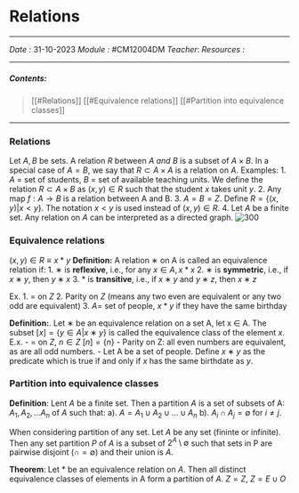 # Relations
---
*Date :*  31-10-2023 
*Module :* #CM12004DM 
*Teacher*: 
*Resources :*

---
##### Contents: 
> [[#Relations]]
> [[#Equivalence relations]]
> [[#Partition into equivalence classes]]
--- 

### Relations
Let $A, B$ be sets. A relation $R$ between $A \ and \  B$ is a subset of $A \times B$. In a special case of $A = B$, we say that $R \subset A \times A$ is a relation on $A$.
Examples:
	1. $A$ = set of students, $B$ = set of available teaching units. We define the relation $R \subset A \times B$ as $(x, y) \in R$ such that the student $x$ takes unit $y$.
	2. Any map $f : A \to B$ is a relation between A and B.
	3. $A = B = Z$. Define $R = \{(x,y) | x < y \}$. The notation $x < y$ is used instead of $(x,y) \in R$. 
	4. Let $A$ be a finite set. Any relation on $A$ can be interpreted as a directed graph. 
	![300](https://sites.google.com/a/cs.christuniversity.in/discrete-mathematics-lectures/_/rsrc/1409480658489/graphs/directed-and-undirected-graph/dir.png)

### Equivalence relations
$(x,y) \in R \equiv x * y$
**Definition:** A relation $∗$ on A is called an equivalence relation if:
	1. $∗$ is **reflexive**, i.e., for any $x \in A, x * x$
	2. $∗$ is **symmetric**, i.e., if $x ∗ y$, then $y ∗ x$
	3. $*$ is **transitive**, i.e., if $x ∗ y$ and $y ∗ z$, then $x ∗ z$ 

Ex. 
	1. = on $Z$
	2. Parity on $Z$ (means any two even are equivalent or any two odd are equivalent)
	3. $A =$ set of people, $x * y$ if they have the same birthday

**Definition:**. Let ∗ be an equivalence relation on a set A, let x ∈ A. The subset $[x] = \{y ∈ A| x ∗ y\}$ is called the equivalence class of the element $x$.
E.x. 
	- $=$ on $Z$, $n \in Z \ [n] = \{n \}$ 
	- Parity on Z: all even numbers are equivalent, as are all odd numbers.
	- Let A be a set of people. Define $x ∗ y$ as the predicate which is true if and only if $x$ has the same birthdate as $y$.

### Partition into equivalence classes
**Definition**: Lent $A$ be a finite set. Then a partition $A$ is a set of subsets of A: $A_1,A_2,...A_n$ of $A$ such that:
	a). $A = A_1 \cup A_2 \cup ... \cup A_n$
	b). $A_i \cap A_j = ∅$ for $i \ne j$.

When considering partition of any set. Let $A$ be any set (fininte or infinite). Then any set partition $P$ of $A$ is a subset of $2^A \setminus \emptyset$ such that sets in P are pairwise disjoint $(\cap = ∅)$ and their union is $A$. 

**Theorem**: Let $\ast$ be an equivalence relation on $A$. Then all distinct equivalence classes of elements in A form a partition of $A$. 
$Z = Z$, $Z = E \cup O$ 